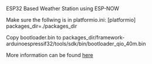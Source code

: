 ESP32 Based Weather Station using ESP-NOW

Make sure the follwing is in platformio.ini:
[platformio]
packages_dir=./packages_dir

Copy bootloader.bin to packages_dir/framework-arduinoespressif32/tools/sdk/bin/bootloader_qio_40m.bin

More information can be found [here](https://hackaday.io/project/174898-esp-now-weather-station)

